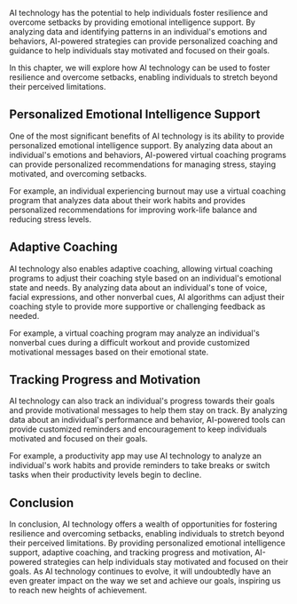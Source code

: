 
AI technology has the potential to help individuals foster resilience and overcome setbacks by providing emotional intelligence support. By analyzing data and identifying patterns in an individual's emotions and behaviors, AI-powered strategies can provide personalized coaching and guidance to help individuals stay motivated and focused on their goals.

In this chapter, we will explore how AI technology can be used to foster resilience and overcome setbacks, enabling individuals to stretch beyond their perceived limitations.

Personalized Emotional Intelligence Support
-------------------------------------------

One of the most significant benefits of AI technology is its ability to provide personalized emotional intelligence support. By analyzing data about an individual's emotions and behaviors, AI-powered virtual coaching programs can provide personalized recommendations for managing stress, staying motivated, and overcoming setbacks.

For example, an individual experiencing burnout may use a virtual coaching program that analyzes data about their work habits and provides personalized recommendations for improving work-life balance and reducing stress levels.

Adaptive Coaching
-----------------

AI technology also enables adaptive coaching, allowing virtual coaching programs to adjust their coaching style based on an individual's emotional state and needs. By analyzing data about an individual's tone of voice, facial expressions, and other nonverbal cues, AI algorithms can adjust their coaching style to provide more supportive or challenging feedback as needed.

For example, a virtual coaching program may analyze an individual's nonverbal cues during a difficult workout and provide customized motivational messages based on their emotional state.

Tracking Progress and Motivation
--------------------------------

AI technology can also track an individual's progress towards their goals and provide motivational messages to help them stay on track. By analyzing data about an individual's performance and behavior, AI-powered tools can provide customized reminders and encouragement to keep individuals motivated and focused on their goals.

For example, a productivity app may use AI technology to analyze an individual's work habits and provide reminders to take breaks or switch tasks when their productivity levels begin to decline.

Conclusion
----------

In conclusion, AI technology offers a wealth of opportunities for fostering resilience and overcoming setbacks, enabling individuals to stretch beyond their perceived limitations. By providing personalized emotional intelligence support, adaptive coaching, and tracking progress and motivation, AI-powered strategies can help individuals stay motivated and focused on their goals. As AI technology continues to evolve, it will undoubtedly have an even greater impact on the way we set and achieve our goals, inspiring us to reach new heights of achievement.
